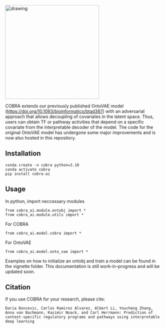 <img src="https://github.com/user-attachments/assets/33ed7bfe-1192-4e9d-b199-19e423de0010" alt="drawing" width="300"/>

COBRA extends our previously published OntoVAE model (https://doi.org/10.1093/bioinformatics/btad387) with an adversarial approach that allows decoupling of covariates in the latent space. Thus, users can obtain TF or pathway activities that depend on a specific covariate from the interpretable decoder of the model. The code for the original OntoVAE model has undergone some major improvements and is now also hosted in this repository.

## Installation

```
conda create -n cobra python=3.10
conda activate cobra
pip install cobra-ai
```

## Usage

In python, import neccessary modules
```
from cobra_ai.module.ontobj import *
from cobra_ai.module.utils import *
```

For COBRA
```
from cobra_ai.model.cobra import *
```

For OntoVAE
```
from cobra_ai.model.onto_vae import *
```

Examples on how to initialize an ontobj and train a model can be found in the vignette folder. This documentation is still work-in-progress and will be updated soon.

## Citation

If you use COBRA for your research, please cite:
```
Daria Doncevic, Carlos Ramirez Alvarez, Albert Li, Youcheng Zhang, Anna von Bachmann, Kasimir Noack, and Carl Herrmann: Prediction of context-specific regulatory programs and pathways using interpretable deep learning
```


